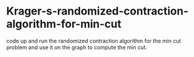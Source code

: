 # Krager-s-randomized-contraction-algorithm-for-min-cut
code up and run the randomized contraction algorithm for the min cut problem and use it on the graph to compute the min cut.
